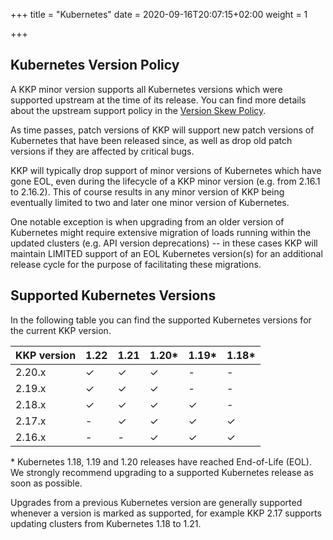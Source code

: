 +++
title = "Kubernetes"
date = 2020-09-16T20:07:15+02:00
weight = 1

+++

## Kubernetes Version Policy

A KKP minor version supports all Kubernetes versions which were supported upstream
at the time of its release. You can find more details about the upstream support
policy in the [Version Skew Policy](https://kubernetes.io/docs/setup/release/version-skew-policy/#supported-versions).

As time passes, patch versions of KKP will support new patch versions of Kubernetes
that have been released since, as well as drop old patch versions if they are
affected by critical bugs.

KKP will typically drop support of minor versions of Kubernetes which have gone EOL,
even during the lifecycle of a KKP minor version (e.g. from 2.16.1 to 2.16.2).
This of course results in any minor version of KKP being eventually limited to two
and later one minor version of Kubernetes.

One notable exception is when upgrading from an older version of Kubernetes might
require extensive migration of loads running within the updated clusters (e.g. API
version deprecations) -- in these cases KKP will maintain LIMITED support of an EOL
Kubernetes version(s) for an additional release cycle for the purpose of facilitating
these migrations.

## Supported Kubernetes Versions

In the following table you can find the supported Kubernetes versions for the
current KKP version.

| KKP version | 1.22 | 1.21 | 1.20\* | 1.19\*   | 1.18\*   |
| ----------- | ---- | ---- | ------ | -------- | -------- |
| 2.20.x      | ✓    | ✓    | ✓      | -        | -        |
| 2.19.x      | ✓    | ✓    | ✓      | -        | -        |
| 2.18.x      | ✓    | ✓    | ✓      | ✓        | -        |
| 2.17.x      | -    | ✓    | ✓      | ✓        | ✓        |
| 2.16.x      | -    | -    | ✓      | ✓        | ✓        |

\* Kubernetes 1.18, 1.19 and 1.20 releases have reached End-of-Life (EOL). We
strongly recommend upgrading to a supported Kubernetes release as soon as
possible.

Upgrades from a previous Kubernetes version are generally supported whenever a
version is marked as supported, for example KKP 2.17 supports updating clusters
from Kubernetes 1.18 to 1.21.
